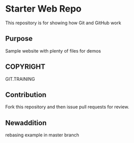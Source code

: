 # Starter Web Repo

This repository is for showing how Git and GitHub work

## Purpose

Sample website with plenty of files for demos

## COPYRIGHT
GIT.TRAINING

## Contribution
Fork this repository and then issue pull requests for review.

## Newaddition
rebasing example in master branch